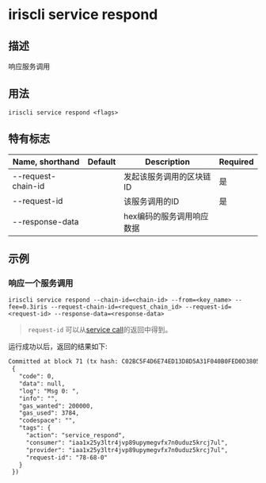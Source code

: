 # iriscli service respond 

## 描述

响应服务调用

## 用法

```
iriscli service respond <flags>
```

## 特有标志

| Name, shorthand       | Default | Description           | Required |
| --------------------- | ------- | --------------------- | -------- |
| --request-chain-id    |         | 发起该服务调用的区块链ID  | 是       |
| --request-id          |         | 该服务调用的ID          | 是        |
| --response-data       |         | hex编码的服务调用响应数据 |          |

## 示例

### 响应一个服务调用 

```shell
iriscli service respond --chain-id=<chain-id> --from=<key_name> --fee=0.3iris --request-chain-id=<request_chain_id> --request-id=<request-id> --response-data=<response-data>
```
>  `request-id` 可以从[service call](call.md)的返回中得到。

运行成功以后，返回的结果如下:

```txt
Committed at block 71 (tx hash: C02BC5F4D6E74ED13D8D5A31F040B0FED0D3805AF1C546544A112DB2EFF3D9D5, response:
 {
   "code": 0,
   "data": null,
   "log": "Msg 0: ",
   "info": "",
   "gas_wanted": 200000,
   "gas_used": 3784,
   "codespace": "",
   "tags": {
     "action": "service_respond",
     "consumer": "iaa1x25y3ltr4jvp89upymegvfx7n0uduz5krcj7ul",
     "provider": "iaa1x25y3ltr4jvp89upymegvfx7n0uduz5krcj7ul",
     "request-id": "78-68-0"
   }
 })
```

